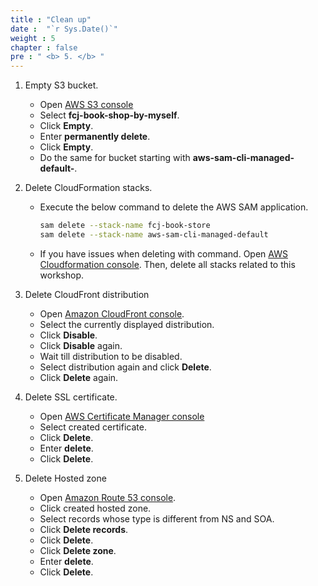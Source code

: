 ```yaml
---
title : "Clean up"
date :  "`r Sys.Date()`" 
weight : 5
chapter : false
pre : " <b> 5. </b> "
---
```

1. Empty S3 bucket.
    - Open [AWS S3 console](https://s3.console.aws.amazon.com/s3/buckets?region=ap-southeast-1)
    - Select **fcj-book-shop-by-myself**.
    - Click **Empty**.
    - Enter **permanently delete**.
    - Click **Empty**.
    - Do the same for bucket starting with **aws-sam-cli-managed-default-**.

2. Delete CloudFormation stacks.
    - Execute the below command to delete the AWS SAM application.

      ```bash
      sam delete --stack-name fcj-book-store
      sam delete --stack-name aws-sam-cli-managed-default
      ```

    - If you have issues when deleting with command. Open [AWS Cloudformation console](https://us-east-1.console.aws.amazon.com/cloudformation/home?region=us-east-1#/getting-started). Then, delete all stacks related to this workshop.

3. Delete CloudFront distribution
    - Open [Amazon CloudFront console](https://us-east-1.console.aws.amazon.com/cloudfront/v3/home?region=us-east-1#/distributions).
    - Select the currently displayed distribution.
    - Click **Disable**.
    - Click **Disable** again.
    - Wait till distribution to be disabled.
    - Select distribution again and click **Delete**.
    - Click **Delete** again.

4. Delete SSL certificate.
    - Open [AWS Certificate Manager console](https://us-east-1.console.aws.amazon.com/acm/home?region=us-east-1#/certificates/list)
    - Select created certificate.
    - Click **Delete**.
    - Enter **delete**.
    - Click **Delete**.

5. Delete Hosted zone
    - Open [Amazon Route 53 console](https://us-east-1.console.aws.amazon.com/route53/v2/hostedzones#).
    - Click created hosted zone.
    - Select records whose type is different from NS and SOA.
    - Click **Delete records**.
    - Click **Delete**.
    - Click **Delete zone**.
    - Enter **delete**.
    - Click **Delete**.

